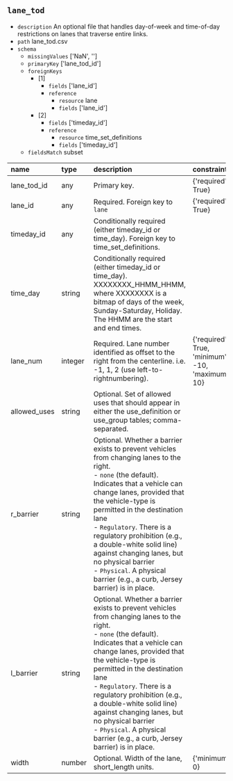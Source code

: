 ## `lane_tod`
  - `description` An optional file that handles day-of-week and time-of-day restrictions on lanes that traverse entire links.
  - `path` lane_tod.csv
  - `schema`
      - `missingValues` ['NaN', '']
    - `primaryKey` ['lane_tod_id']
    - `foreignKeys`
      - [1]
        - `fields` ['lane_id']
        - `reference`
          - `resource` lane
          - `fields` ['lane_id']
      - [2]
        - `fields` ['timeday_id']
        - `reference`
          - `resource` time_set_definitions
          - `fields` ['timeday_id']
    - `fieldsMatch` subset
  
| name         | type    | description                                                                                                                                                                                                                                                                                                                                                                                                                                                | constraints                                       | categories                         |
|:-------------|:--------|:-----------------------------------------------------------------------------------------------------------------------------------------------------------------------------------------------------------------------------------------------------------------------------------------------------------------------------------------------------------------------------------------------------------------------------------------------------------|:--------------------------------------------------|:-----------------------------------|
| lane_tod_id  | any     | Primary key.                                                                                                                                                                                                                                                                                                                                                                                                                                               | {'required': True}                                |                                    |
| lane_id      | any     | Required. Foreign key to `lane`                                                                                                                                                                                                                                                                                                                                                                                                                            | {'required': True}                                |                                    |
| timeday_id   | any     | Conditionally required (either timeday_id or time_day). Foreign key to time_set_definitions.                                                                                                                                                                                                                                                                                                                                                               |                                                   |                                    |
| time_day     | string  | Conditionally required (either timeday_id or time_day). XXXXXXXX_HHMM_HHMM, where XXXXXXXX is a bitmap of days of the week, Sunday-Saturday, Holiday. The HHMM are the start and end times.                                                                                                                                                                                                                                                                |                                                   |                                    |
| lane_num     | integer | Required. Lane number identified as offset to the right from the centerline. i.e. -1, 1, 2 (use left-to-rightnumbering).                                                                                                                                                                                                                                                                                                                                   | {'required': True, 'minimum': -10, 'maximum': 10} |                                    |
| allowed_uses | string  | Optional. Set of allowed uses that should appear in either the use_definition or use_group tables; comma-separated.                                                                                                                                                                                                                                                                                                                                        |                                                   |                                    |
| r_barrier    | string  | Optional. Whether a barrier exists to prevent vehicles from changing lanes to the right.<br>- `none` (the default). Indicates that a vehicle can change lanes, provided that the vehicle-type is permitted in the destination lane<br>- `Regulatory`. There is a regulatory prohibition (e.g., a double-white solid line) against changing lanes, but no physical barrier<br>- `Physical`. A physical barrier (e.g., a curb, Jersey barrier) is in place.  |                                                   | ['none', 'regulatory', 'physical'] |
| l_barrier    | string  | Optional. Whether a barrier exists to prevent vehicles from changing lanes to the right.<br>- `none` (the default).  Indicates that a vehicle can change lanes, provided that the vehicle-type is permitted in the destination lane<br>- `Regulatory`. There is a regulatory prohibition (e.g., a double-white solid line) against changing lanes, but no physical barrier<br>- `Physical`. A physical barrier (e.g., a curb, Jersey barrier) is in place. |                                                   | ['none', 'regulatory', 'physical'] |
| width        | number  | Optional. Width of the lane, short_length units.                                                                                                                                                                                                                                                                                                                                                                                                           | {'minimum': 0}                                    |                                    |